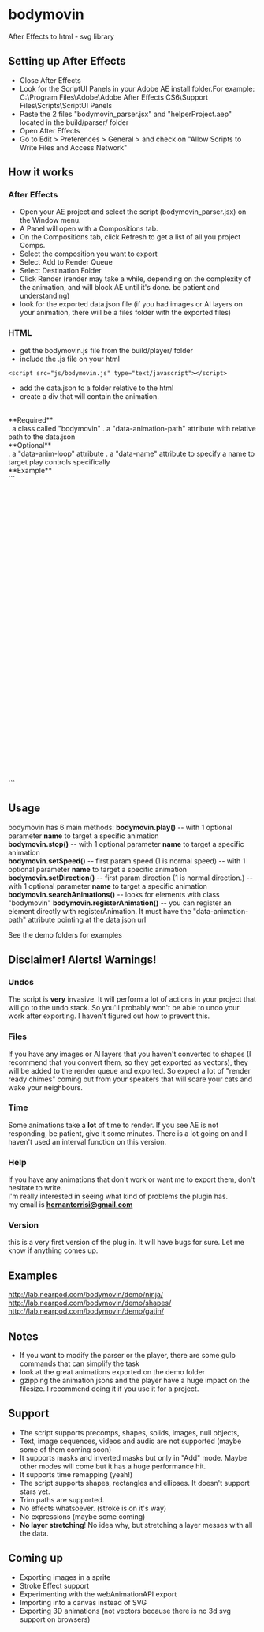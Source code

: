 # bodymovin
After Effects to html - svg library

## Setting up After Effects
- Close After Effects
- Look for the ScriptUI Panels in your Adobe AE install folder.For example:
    <br/> C:\Program Files\Adobe\Adobe After Effects CS6\Support Files\Scripts\ScriptUI Panels
- Paste the 2 files "bodymovin_parser.jsx" and "helperProject.aep" located in the build/parser/ folder
- Open After Effects
- Go to Edit > Preferences > General > and check on "Allow Scripts to Write Files and Access Network"

## How it works
### After Effects
- Open your AE project and select the script (bodymovin_parser.jsx) on the Window menu.
- A Panel will open with a Compositions tab.
- On the Compositions tab, click Refresh to get a list of all you project Comps.
- Select the composition you want to export
- Select Add to Render Queue
- Select Destination Folder
- Click Render (render may take a while, depending on the complexity of the animation, and will block AE until it's done. be patient and understanding)
- look for the exported data.json file (if you had images or AI layers on your animation, there will be a files folder with the exported files)

### HTML
- get the bodymovin.js file from the build/player/ folder
- include the .js file on your html
```
<script src="js/bodymovin.js" type="text/javascript"></script>
```
- add the data.json to a folder relative to the html
- create a div that will contain the animation.
<br/>
 **Required**
 <br/>
 . a class called "bodymovin"
 . a "data-animation-path" attribute with relative path to the data.json
 <br/>
**Optional**
<br/>
 . a "data-anim-loop" attribute
 . a "data-name" attribute to specify a name to target play controls specifically
 <br/>
 **Example**
 <br/>
 ```
<div style="width:1067px;height:600px" class="bodymovin" data-animation-path="animation/" data-anim-loop="true" data-name="ninja"></div>
```

## Usage
bodymovin has 6 main methods:
**bodymovin.play()** -- with 1 optional parameter **name** to target a specific animation <br/>
**bodymovin.stop()** -- with 1 optional parameter **name** to target a specific animation <br/>
**bodymovin.setSpeed()** -- first param speed (1 is normal speed) -- with 1 optional parameter **name** to target a specific animation <br/>
**bodymovin.setDirection()** -- first param direction (1 is normal direction.) -- with 1 optional parameter **name** to target a specific animation <br/>
**bodymovin.searchAnimations()** -- looks for elements with class "bodymovin"
**bodymovin.registerAnimation()** -- you can register an element directly with registerAnimation. It must have the "data-animation-path" attribute pointing at the data.json url

See the demo folders for examples

## Disclaimer! Alerts! Warnings!

### Undos
The script is **very** invasive. It will perform a lot of actions in your project that will go to the undo stack. So you'll probably won't be able to undo your work after exporting. I haven't figured out how to prevent this.

### Files
If you have any images or AI layers that you haven't converted to shapes (I recommend that you convert them, so they get exported as vectors), they will be added to the render queue and exported.
So expect a lot of "render ready chimes" coming out from your speakers that will scare your cats and wake your neighbours.

### Time
Some animations take a **lot** of time to render. If you see AE is not responding, be patient, give it some minutes. There is a lot going on and I haven't used an interval function on this version.

### Help
If you have any animations that don't work or want me to export them, don't hesitate to write. <br/>
I'm really interested in seeing what kind of problems the plugin has. <br/>
my email is **hernantorrisi@gmail.com**

### Version
this is a very first version of the plug in. It will have bugs for sure. Let me know if anything comes up.

## Examples
http://lab.nearpod.com/bodymovin/demo/ninja/ <br/>
http://lab.nearpod.com/bodymovin/demo/shapes/ <br/>
http://lab.nearpod.com/bodymovin/demo/gatin/ <br/>

## Notes
- If you want to modify the parser or the player, there are some gulp commands that can simplify the task
- look at the great animations exported on the demo folder
- gzipping the animation jsons and the player have a huge impact on the filesize. I recommend doing it if you use it for a project.

## Support
- The script supports precomps, shapes, solids, images, null objects,
- Text, image sequences, videos and audio are not supported (maybe some of them coming soon)
- It supports masks and inverted masks but only in "Add" mode. Maybe other modes will come but it has a huge performance hit.
- It supports time remapping (yeah!)
- The script supports shapes, rectangles and ellipses. It doesn't support stars yet.
- Trim paths are supported.
- No effects whatsoever. (stroke is on it's way)
- No expressions (maybe some coming)
- **No layer stretching**! No idea why, but stretching a layer messes with all the data.

## Coming up
- Exporting images in a sprite
- Stroke Effect support
- Experimenting with the webAnimationAPI export
- Importing into a canvas instead of SVG
- Exporting 3D animations (not vectors because there is no 3d svg support on browsers)